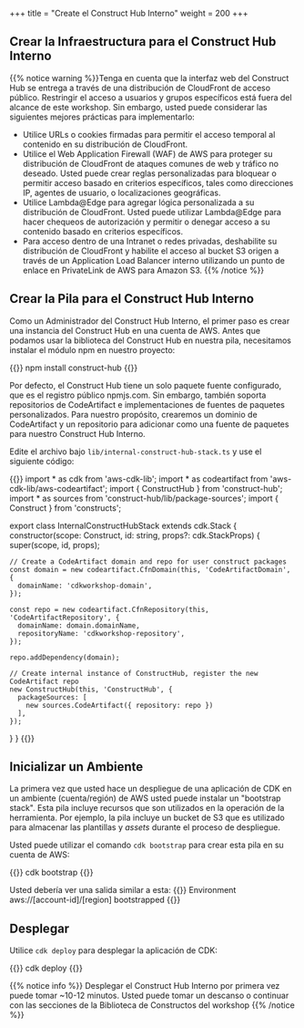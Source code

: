 +++
title = "Create el Construct Hub Interno"
weight = 200
+++

## Crear la Infraestructura para el Construct Hub Interno

{{% notice warning %}}Tenga en cuenta que la interfaz web del Construct Hub se entrega a través de una distribución de CloudFront de acceso público. Restringir el acceso a usuarios y grupos específicos está fuera del alcance de este workshop. Sin embargo, usted puede considerar las siguientes mejores prácticas para implementarlo:

- Utilice URLs o cookies firmadas para permitir el acceso temporal al contenido en su distribución de CloudFront.
- Utilice el Web Application Firewall (WAF) de AWS para proteger su distribución de CloudFront de ataques comunes de web y tráfico no deseado. Usted puede crear reglas personalizadas para bloquear o permitir acceso basado en criterios específicos, tales como direcciones IP, agentes de usuario, o localizaciones geográficas.
- Utilice Lambda@Edge para agregar lógica personalizada a su distribución de CloudFront. Usted puede utilizar Lambda@Edge para hacer chequeos de autorización y permitir o denegar acceso a su contenido basado en criterios específicos.
- Para acceso dentro de una Intranet o redes privadas, deshabilite su distribución de CloudFront y habilite el acceso al bucket S3 origen a través de un Application Load Balancer interno utilizando un punto de enlace en PrivateLink de AWS para Amazon S3.
{{% /notice %}}

## Crear la Pila para el Construct Hub Interno

Como un Administrador del Construct Hub Interno, el primer paso es crear una instancia del Construct Hub en una cuenta de AWS. Antes que podamos usar la biblioteca del Construct Hub en nuestra pila, necesitamos instalar el módulo npm en nuestro proyecto:

{{<highlight bash>}}
npm install construct-hub
{{</highlight>}}

Por defecto, el Construct Hub tiene un solo paquete fuente configurado, que es el registro público npmjs.com. Sin embargo, también soporta repositorios de CodeArtifact e implementaciones de fuentes de paquetes personalizados. Para nuestro propósito, crearemos un dominio de CodeArtifact y un repositorio para adicionar como una fuente de paquetes para nuestro Construct Hub Interno.

Edite el archivo bajo `lib/internal-construct-hub-stack.ts` y use el siguiente código:

{{<highlight typescript>}}
import * as cdk from 'aws-cdk-lib';
import * as codeartifact from 'aws-cdk-lib/aws-codeartifact';
import { ConstructHub } from 'construct-hub';
import * as sources from 'construct-hub/lib/package-sources';
import { Construct } from 'constructs';

export class InternalConstructHubStack extends cdk.Stack {
  constructor(scope: Construct, id: string, props?: cdk.StackProps) {
    super(scope, id, props);

    // Create a CodeArtifact domain and repo for user construct packages
    const domain = new codeartifact.CfnDomain(this, 'CodeArtifactDomain', {
      domainName: 'cdkworkshop-domain',
    });

    const repo = new codeartifact.CfnRepository(this, 'CodeArtifactRepository', {
      domainName: domain.domainName,
      repositoryName: 'cdkworkshop-repository',
    });

    repo.addDependency(domain);

    // Create internal instance of ConstructHub, register the new CodeArtifact repo
    new ConstructHub(this, 'ConstructHub', {
      packageSources: [
        new sources.CodeArtifact({ repository: repo })
      ],
    });
  }
}
{{</highlight>}}

## Inicializar un Ambiente
La primera vez que usted hace un despliegue de una aplicación de CDK en un ambiente (cuenta/región) de AWS usted puede instalar un "bootstrap stack".  Esta pila incluye recursos que son utilizados en la operación de la herramienta. Por ejemplo, la pila incluye un bucket de S3 que es utilizado para almacenar las plantillas y _assets_ durante el proceso de despliegue.

Usted puede utilizar el comando `cdk bootstrap` para crear esta pila en su cuenta de AWS:

{{<highlight bash>}}
cdk bootstrap
{{</highlight>}}

Usted debería ver una salida similar a esta:
{{<highlight bash>}}
Environment aws://[account-id]/[region] bootstrapped
{{</highlight>}}

## Desplegar
Utilice `cdk deploy` para desplegar la aplicación de CDK:

{{<highlight bash>}}
cdk deploy
{{</highlight>}}

{{% notice info %}} Desplegar el Construct Hub Interno por primera vez puede tomar ~10-12 minutos. Usted puede tomar un descanso o continuar con las secciones de la Biblioteca de Constructos del workshop {{% /notice %}}

